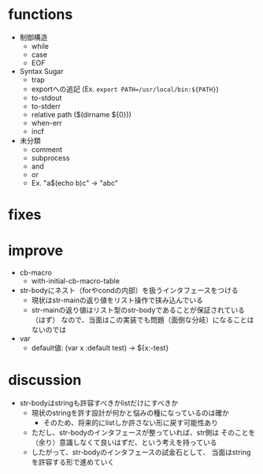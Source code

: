 # functions

- 制御構造
  - while
  - case
  - EOF
- Syntax Sugar
  - trap
  - exportへの追記 (Ex. `export PATH=/usr/local/bin:${PATH}`)
  - to-stdout
  - to-stderr
  - relative path ($(dirname ${0}))
  - when-err
  - incf
- 未分類
  - comment
  - subprocess
  - and
  - or
  - Ex. "a$(echo b)c" -> "abc"

# fixes

# improve

- cb-macro
  - with-initial-cb-macro-table
- str-bodyにネスト（forやcondの内部）を扱うインタフェースをつける
  - 現状はstr-mainの返り値をリスト操作で挟み込んでいる
  - str-mainの返り値はリスト型のstr-bodyであることが保証されている（はず）
    なので、当面はこの実装でも問題（面倒な分岐）になることはないのでは
- var
  - default値: (var x :default test) -> ${x:-test}

# discussion

- str-bodyはstringも許容すべきかlistだけにすべきか
  - 現状のstringを許す設計が何かと悩みの種になっているのは確か
    - そのため、将来的にlistしか許さない形に戻す可能性あり
  - ただし、str-bodyのインタフェースが整っていれば、str側は
    そのことを（余り）意識しなくて良いはずだ、という考えを持っている
  - したがって、str-bodyのインタフェースの試金石として、
    当面はstringを許容する形で進めていく
    
